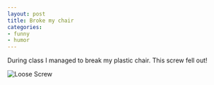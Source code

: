 ```yaml
---
layout: post
title: Broke my chair
categories:
- funny
- humor
---
```

During class I managed to break my plastic chair. This screw fell out!

![Loose Screw](/images/blog/loose_screw.jpg)